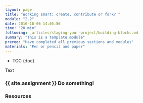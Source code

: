 ```yaml
---
layout: page
title: "Working smart: create, contribute or fork? "
module: "2.2"
date: 2016-10-06 14:05:56
time: "20 min"
following: _articles/staging-your-project/building-blocks.md
summary: "This is a template module"
prereq: "Have completed all previous sections and modules"
materials: "Pen or pencil and paper"
---
```

* TOC
{:toc}

Text

### {{ site.assignment }} Do something!

### Resources
 
